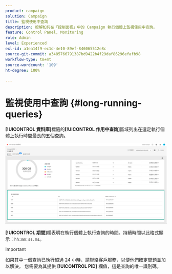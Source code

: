 ```yaml
---
product: campaign
solution: Campaign
title: 監視使用中查詢
description: 瞭解如何在「控制面板」中的 Campaign 執行個體上監視使用中查詢。
feature: Control Panel, Monitoring
role: Admin
level: Experienced
exl-id: a1ea14f9-ec1d-4e10-89ef-846065512e8c
source-git-commit: a3485766791387bd9422b4f29daf86296efafb98
workflow-type: tm+mt
source-wordcount: '109'
ht-degree: 100%

---
```


# 監視使用中查詢 {#long-running-queries}

**[!UICONTROL 資料庫]**&#x200B;標籤的&#x200B;**[!UICONTROL 作用中查詢]**&#x200B;區域列出在選定執行個體上執行時間最長的五個查詢。

![](assets/active-queries.png)

**[!UICONTROL 期間]**&#x200B;欄表明在執行個體上執行查詢的時間。持續時間以此格式顯示：`hh:mm:ss.ms`。

>[!IMPORTANT]
>
>如果其中一個查詢已執行超過 24 小時，請聯絡客戶服務，以便他們確定問題並加以解決。 您需要為其提供 **[!UICONTROL PID]** 欄值，這是查詢的唯一識別碼。
